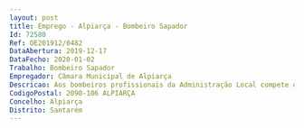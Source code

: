 ```yaml
--- 
layout: post
title: Emprego - Alpiarça - Bombeiro Sapador
Id: 72580
Ref: OE201912/0482
DataAbertura: 2019-12-17
DataFecho: 2020-01-02
Trabalho: Bombeiro Sapador
Empregador: Câmara Municipal de Alpiarça
Descricao: Aos bombeiros profissionais da Administração Local compete o exercício de funções constantes do anexo I a que se refere o artigo 5.º do Decreto Lei n.º 106 2002, de 13 de abril, que estabelece o estatuto de pessoal dos bombeiros profissionais da Administração Local. A sua caracterização especifica é a constante no Regulamento do Serviço Municipal de Proteção Civil do Município de Alpiarça, Edital n.º 1252 2010, publicado na 2.ª série do Diário da República n.º 242 de 16 de dezembro de 2010
CodigoPostal: 2090-106 ALPIARÇA
Concelho: Alpiarça
Distrito: Santarém
--- 
```

